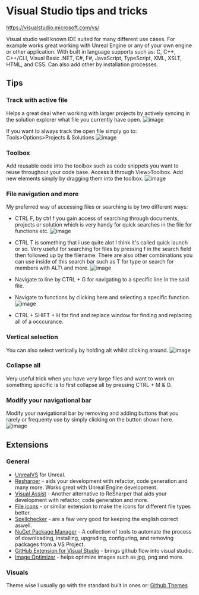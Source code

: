 # Visual Studio tips and tricks

https://visualstudio.microsoft.com/vs/

Visual studio well known IDE suited for many different use cases. For example works great working with Unreal Engine or any of your own engine or other application. With built in language supports such as:  C, C++, C++/CLI, Visual Basic .NET, C#, F#, JavaScript, TypeScript, XML, XSLT, HTML, and CSS. Can also add other by installation processes.

## Tips

### Track with active file
Helps a great deal when working with larger projects by actively syncing in the solution explorer what file you currently have open.
![image](https://user-images.githubusercontent.com/16833945/180403381-a7f29841-2973-4b9e-a5a1-8275a8bee586.png)

If you want to always track the open file simply go to: Tools>Options>Projects & Solutions
![image](https://user-images.githubusercontent.com/16833945/180403802-6e4fbac5-4f55-4e62-ae44-560a7e8c334a.png)

### Toolbox
Add reusable code into the toolbox such as code snippets you want to reuse throughout your code base. Access it through View>Toolbox. Add new elements simply by dragging them into the toolbox.
![image](https://user-images.githubusercontent.com/16833945/180405624-471f0b6a-4adf-48d0-8424-14d6ac4f04eb.png)

### File navigation and more
My preferred way of accessing files or searching is by two different ways:
- CTRL F, by ctrl f you gain access of searching through documents, projects or solution which is very handy for quick searches in the file for functions etc.
![image](https://user-images.githubusercontent.com/16833945/180411555-545c7125-8062-4fe7-9b83-d0d661cef467.png)

- CTRL T is something that i use quite alot I think it's called quick launch or so. Very useful for searching for files by pressing f in the search field then followed up by the filename. There are also other combinations you can use inside of this search bar such as T for type or search for members with ALT\ and more.
![image](https://user-images.githubusercontent.com/16833945/180412000-b89ab5a8-30da-46c2-9b49-2b132a436501.png)

- Navigate to line by CTRL + G for navigating to a specific line in the said file.

- Navigate to functions by clicking here and selecting a specific function.
![image](https://user-images.githubusercontent.com/16833945/180412201-97d8ca53-9a61-4375-81e1-1653255e9602.png)

- CTRL + SHIFT + H for find and replace window for finding and replacing all of a occcurance.

### Vertical selection
You can also select vertically by holding alt whilst clicking around.
![image](https://user-images.githubusercontent.com/16833945/180412493-bbf08356-1c7d-4171-81b2-4fe89b6f108f.png)

### Collapse all
Very useful trick when you have very large files and want to work on something specific is to first collapse all by pressing CTRL + M & O.

### Modify your navigational bar
Modify your navigational bar by removing and adding buttons that you rarely or frequenty use by simply clicking on the button shown here.
![image](https://user-images.githubusercontent.com/16833945/180412860-aa4f84a7-639b-43a3-af7a-2c9fd1b67f28.png)


## Extensions

### General
- [UnrealVS](https://docs.unrealengine.com/4.26/en-US/ProductionPipelines/DevelopmentSetup/VisualStudioSetup/UnrealVS/) for Unreal. 
- [Resharper](https://www.jetbrains.com/resharper/download/#section=offline-installer) - aids your development with refactor, code generation and many more. Works great with Unreal Engine development.
- [Visual Assist](https://marketplace.visualstudio.com/items?itemName=WholeTomatoSoftware.VisualAssist) - Another alternative to ReSharper that aids your development with refactor, code generation and more.
- [File icons](https://marketplace.visualstudio.com/items?itemName=MadsKristensen.FileIcons) - or similar extension to make the icons for different file types better.
- [Spellchecker](https://marketplace.visualstudio.com/items?itemName=EWoodruff.VisualStudioSpellCheckerVS2017andLater) - are a few very good for keeping the english correct aswell.
- [NuGet Package Manager](https://marketplace.visualstudio.com/items?itemName=NuGetTeam.NuGetPackageManager) - A collection of tools to automate the process of downloading, installing, upgrading, configuring, and removing packages from a VS Project.
- [GitHub Extension for Visual Studio](https://marketplace.visualstudio.com/items?itemName=GitHub.GitHubExtensionforVisualStudio) - brings github flow into visual studio.
- [Image Optimizer](https://marketplace.visualstudio.com/items?itemName=MadsKristensen.ImageOptimizer) - helps optimize images such as jpg, png and more.

### Visuals
Theme wise I usually go with the standard built in ones or:
[Github Themes](https://marketplace.visualstudio.com/items?itemName=MadsKristensen.GitHubThemes)
